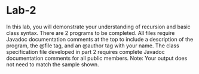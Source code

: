 # Lab-2

In this lab, you will demonstrate your understanding of recursion and basic class syntax. There are 2 programs to be completed. All files require Javadoc documentation comments at the top to include a description of the program, the @file tag, and an @author tag with your name.  The class specification file developed in part 2 requires complete Javadoc documentation comments for all public members.  Note: Your output does not need to match the sample shown.
